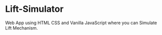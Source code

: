 # Lift-Simulator
Web App using HTML CSS and Vanilla JavaScript where you can Simulate Lift Mechanism.
